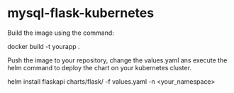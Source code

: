 # mysql-flask-kubernetes

Build the image using the command:

docker build -t yourapp .

Push the image to your repository, change the values.yaml ans execute the helm command to deploy the chart on your kubernetes cluster.

helm install flaskapi charts/flask/ -f values.yaml -n <your_namespace>
